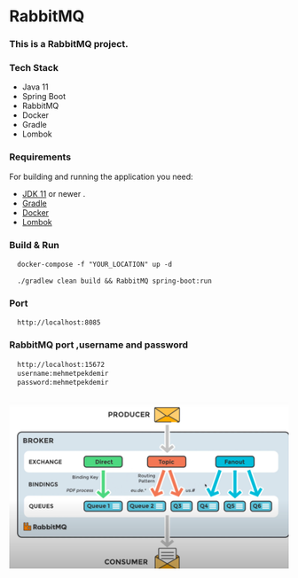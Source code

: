 # RabbitMQ

### This is a RabbitMQ project.

### Tech Stack
  - Java 11
  - Spring Boot
  - RabbitMQ
  - Docker
  - Gradle
  - Lombok
  
### Requirements

For building and running the application you need:
- [JDK 11](https://www.oracle.com/java/technologies/javase-jdk11-downloads.html) or newer . 
- [Gradle](https://gradle.org/)
- [Docker](https://www.docker.com/)
- [Lombok](https://projectlombok.org)

### Build & Run 

```
  docker-compose -f "YOUR_LOCATION" up -d 
```

```
  ./gradlew clean build && RabbitMQ spring-boot:run
```

### Port
```
  http://localhost:8085
```

### RabbitMQ port ,username and password
```
  http://localhost:15672
  username:mehmetpekdemir
  password:mehmetpekdemir
  
```

![RabbitMQ](https://github.com/mehmetpekdemir/RabbitMQ/blob/develop/RabbitMQ/RabbitMQ.png)
